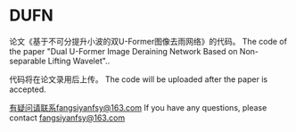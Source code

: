 # DUFN
论文《基于不可分提升小波的双U-Former图像去雨网络》的代码。
The code of the paper "Dual U-Former Image Deraining Network Based on Non-separable Lifting Wavelet"..

代码将在论文录用后上传。
The code will be uploaded after the paper is accepted.

有疑问请联系fangsiyanfsy@163.com
If you have any questions, please contact fangsiyanfsy@163.com

